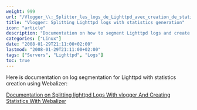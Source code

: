 ```yaml
---
weight: 999
url: "/Vlogger_\\:_Splitter_les_logs_de_Lighttpd_avec_creation_de_statistiques/"
title: "Vlogger: Splitting Lighttpd logs with statistics generation"
icon: "article"
description: "Documentation on how to segment Lighttpd logs and create statistics using Webalizer"
categories: ["Linux"]
date: "2008-01-29T21:11:00+02:00"
lastmod: "2008-01-29T21:11:00+02:00"
tags: ["Servers", "Lighttpd", "Logs"]
toc: true
---
```


Here is documentation on log segmentation for Lighttpd with statistics creation using Webalizer:

[Documentation on Splitting lighttpd Logs With vlogger And Creating Statistics With Webalizer](/pdf/splitting_lighttpd_logs_with_vlogger_and_creating_statistics_with_webalizer.pdf)